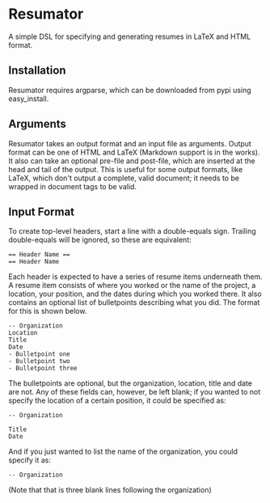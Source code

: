 Resumator
=========

A simple DSL for specifying and generating resumes in LaTeX and HTML format.

Installation
------------
Resumator requires argparse, which can be downloaded from pypi using
easy\_install.

Arguments
---------

Resumator takes an output format and an input file as arguments. Output format
can be one of HTML and LaTeX (Markdown support is in the works). It also can
take an optional pre-file and post-file, which are inserted at the head and tail
of the output. This is useful for some output formats, like LaTeX, which don't
output a complete, valid document; it needs to be wrapped in document tags to be
valid.

Input Format
------------

To create top-level headers, start a line with a double-equals sign. Trailing
double-equals will be ignored, so these are equivalent:

    == Header Name ==
    == Header Name

Each header is expected to have a series of resume items underneath them. A
resume item consists of where you worked or the name of the project, a location,
your position, and the dates during which you worked there. It also contains an
optional list of bulletpoints describing what you did. The format for this is
shown below.

    -- Organization
    Location
    Title
    Date
    - Bulletpoint one
    - Bulletpoint two
    - Bulletpoint three

The bulletpoints are optional, but the organization, location, title and date
are not. Any of these fields can, however, be left blank; if you wanted to not
specify the location of a certain position, it could be specified as:

    -- Organization

    Title
    Date

And if you just wanted to list the name of the organization, you could specify
it as:

    -- Organization


    

(Note that that is three blank lines following the organization)



